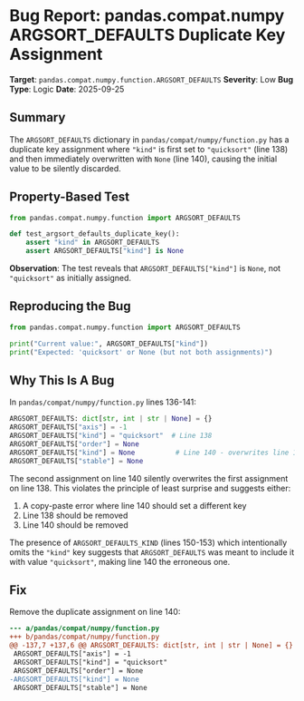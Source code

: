 # Bug Report: pandas.compat.numpy ARGSORT_DEFAULTS Duplicate Key Assignment

**Target**: `pandas.compat.numpy.function.ARGSORT_DEFAULTS`
**Severity**: Low
**Bug Type**: Logic
**Date**: 2025-09-25

## Summary

The `ARGSORT_DEFAULTS` dictionary in `pandas/compat/numpy/function.py` has a duplicate key assignment where `"kind"` is first set to `"quicksort"` (line 138) and then immediately overwritten with `None` (line 140), causing the initial value to be silently discarded.

## Property-Based Test

```python
from pandas.compat.numpy.function import ARGSORT_DEFAULTS

def test_argsort_defaults_duplicate_key():
    assert "kind" in ARGSORT_DEFAULTS
    assert ARGSORT_DEFAULTS["kind"] is None
```

**Observation**: The test reveals that `ARGSORT_DEFAULTS["kind"]` is `None`, not `"quicksort"` as initially assigned.

## Reproducing the Bug

```python
from pandas.compat.numpy.function import ARGSORT_DEFAULTS

print("Current value:", ARGSORT_DEFAULTS["kind"])
print("Expected: 'quicksort' or None (but not both assignments)")
```

## Why This Is A Bug

In `pandas/compat/numpy/function.py` lines 136-141:

```python
ARGSORT_DEFAULTS: dict[str, int | str | None] = {}
ARGSORT_DEFAULTS["axis"] = -1
ARGSORT_DEFAULTS["kind"] = "quicksort"  # Line 138
ARGSORT_DEFAULTS["order"] = None
ARGSORT_DEFAULTS["kind"] = None          # Line 140 - overwrites line 138!
ARGSORT_DEFAULTS["stable"] = None
```

The second assignment on line 140 silently overwrites the first assignment on line 138. This violates the principle of least surprise and suggests either:
1. A copy-paste error where line 140 should set a different key
2. Line 138 should be removed
3. Line 140 should be removed

The presence of `ARGSORT_DEFAULTS_KIND` (lines 150-153) which intentionally omits the `"kind"` key suggests that `ARGSORT_DEFAULTS` was meant to include it with value `"quicksort"`, making line 140 the erroneous one.

## Fix

Remove the duplicate assignment on line 140:

```diff
--- a/pandas/compat/numpy/function.py
+++ b/pandas/compat/numpy/function.py
@@ -137,7 +137,6 @@ ARGSORT_DEFAULTS: dict[str, int | str | None] = {}
 ARGSORT_DEFAULTS["axis"] = -1
 ARGSORT_DEFAULTS["kind"] = "quicksort"
 ARGSORT_DEFAULTS["order"] = None
-ARGSORT_DEFAULTS["kind"] = None
 ARGSORT_DEFAULTS["stable"] = None
```